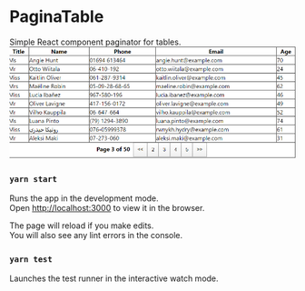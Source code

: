 # PaginaTable

Simple  React component paginator for tables.<br>
![Image ScreenShot](https://github.com/ocularminds/paginatable/blob/master/paginatable.png)

### `yarn start`

Runs the app in the development mode.<br />
Open [http://localhost:3000](http://localhost:3000) to view it in the browser.

The page will reload if you make edits.<br />
You will also see any lint errors in the console.

### `yarn test`

Launches the test runner in the interactive watch mode.<br />
